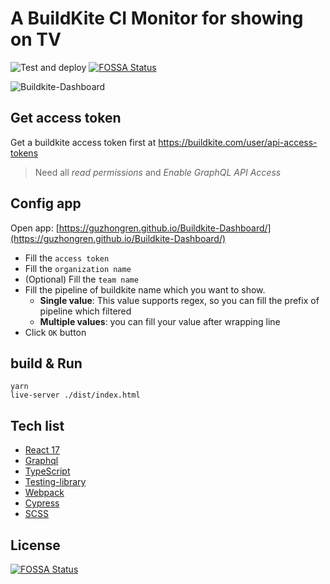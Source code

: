 # A BuildKite CI Monitor for showing on TV

![Test and deploy](https://github.com/guzhongren/Buildkite-Dashboard/workflows/Test%20and%20deploy/badge.svg)
[![FOSSA Status](https://app.fossa.com/api/projects/git%2Bgithub.com%2Fguzhongren%2FBuildkite-Dashboard.svg?type=shield)](https://app.fossa.com/projects/git%2Bgithub.com%2Fguzhongren%2FBuildkite-Dashboard?ref=badge_shield)


![Buildkite-Dashboard](./src/assets/Buildkite-dashboard.gif)

## Get access token

Get a buildkite access token first at https://buildkite.com/user/api-access-tokens

> Need all _read permissions_ and _Enable GraphQL API Access_

## Config app

Open app: [https://guzhongren.github.io/Buildkite-Dashboard/](https://guzhongren.github.io/Buildkite-Dashboard/)

* Fill the `access token`
* Fill the `organization name`
* (Optional) Fill the `team name`
* Fill the pipeline of buildkite name which you want to show.
  * __Single value__: This value supports regex, so you can fill the prefix of pipeline which filtered
  * __Multiple values__: you can fill your value after wrapping line
* Click `OK` button

## build & Run

```shell
yarn
live-server ./dist/index.html
```

## Tech list

* [React 17](https://reactjs.org/)
* [Graphql](https://graphql.org/)
* [TypeScript](https://www.typescriptlang.org/)
* [Testing-library](https://testing-library.com/docs/react-testing-library/intro/)
* [Webpack](https://webpack.js.org/)
* [Cypress](https://www.cypress.io/)
* [SCSS](https://sass-lang.com/)




## License
[![FOSSA Status](https://app.fossa.com/api/projects/git%2Bgithub.com%2Fguzhongren%2FBuildkite-Dashboard.svg?type=large)](https://app.fossa.com/projects/git%2Bgithub.com%2Fguzhongren%2FBuildkite-Dashboard?ref=badge_large)
